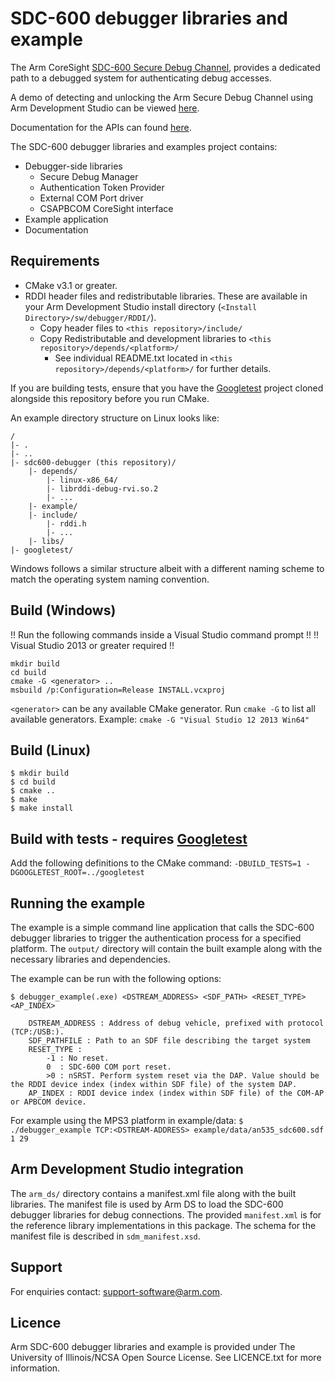 SDC-600 debugger libraries and example
======================================
The Arm CoreSight [SDC-600 Secure Debug Channel](https://developer.arm.com/ip-products/system-ip/coresight-debug-and-trace/coresight-components/coresight-sdc-600-secure-debug-channel), provides a dedicated path to a debugged system for authenticating debug accesses.

A demo of detecting and unlocking the Arm Secure Debug Channel using Arm Development Studio can be viewed [here](https://developer.arm.com/tools-and-software/embedded/arm-development-studio/learn/resources/media-articles/2019/04/sdc-600).

Documentation for the APIs can found [here](https://arm-software.github.io/sdc600-debugger/index.html).

The SDC-600 debugger libraries and examples project contains:
* Debugger-side libraries
    * Secure Debug Manager
    * Authentication Token Provider
    * External COM Port driver
    * CSAPBCOM CoreSight interface
* Example application
* Documentation

Requirements
------------
* CMake v3.1 or greater.
* RDDI header files and redistributable libraries. These are available in your Arm Development Studio install directory (`<Install Directory>/sw/debugger/RDDI/`).
    * Copy header files to `<this repository>/include/`
    * Copy Redistributable and development libraries to `<this repository>/depends/<platform>/`
        * See individual README.txt located in `<this repository>/depends/<platform>/` for further details.

If you are building tests, ensure that you have the [Googletest](https://github.com/google/googletest) project cloned alongside this repository before you run CMake.

An example directory structure on Linux looks like:

	/
	|- .
	|- ..
	|- sdc600-debugger (this repository)/
		|- depends/
			|- linux-x86_64/
			|- librddi-debug-rvi.so.2
			|- ...
		|- example/
		|- include/
			|- rddi.h
			|- ...
		|- libs/
	|- googletest/
Windows follows a similar structure albeit with a different naming scheme to match the operating system naming convention.

Build (Windows)
--------------
!! Run the following commands inside a Visual Studio command prompt !!
!! Visual Studio 2013 or greater required !!
```
mkdir build
cd build
cmake -G <generator> ..
msbuild /p:Configuration=Release INSTALL.vcxproj
```
`<generator>` can be any available CMake generator. Run `cmake -G` to list all available generators.
Example: `cmake -G "Visual Studio 12 2013 Win64"`

Build (Linux)
------------
```
$ mkdir build
$ cd build
$ cmake ..
$ make
$ make install
```
Build with tests - requires [Googletest](https://github.com/google/googletest)
----------------------------------------
Add the following definitions to the CMake command: `-DBUILD_TESTS=1 -DGOOGLETEST_ROOT=../googletest`

Running the example
-------------------
The example is a simple command line application that calls the SDC-600 debugger libraries to trigger the authentication process for a specified platform. The ``output/`` directory will contain the built example along with the necessary libraries and dependencies.

The example can be run with the following options:
```
$ debugger_example(.exe) <DSTREAM_ADDRESS> <SDF_PATH> <RESET_TYPE> <AP_INDEX>

	DSTREAM_ADDRESS : Address of debug vehicle, prefixed with protocol (TCP:/USB:).
	SDF_PATHFILE : Path to an SDF file describing the target system
	RESET_TYPE :
	    -1 : No reset.
	    0  : SDC-600 COM port reset.
	    >0 : nSRST. Perform system reset via the DAP. Value should be the RDDI device index (index within SDF file) of the system DAP.
	AP_INDEX : RDDI device index (index within SDF file) of the COM-AP or APBCOM device.
```

For example using the MPS3 platform in example/data:
`$ ./debugger_example TCP:<DSTREAM-ADDRESS> example/data/an535_sdc600.sdf 1 29`

Arm Development Studio integration
----------------------------------
The ``arm_ds/`` directory contains a manifest.xml file along with the built libraries. The manifest file is used by Arm DS to load the SDC-600 debugger libraries for debug connections. The provided ``manifest.xml`` is for the reference library implementations in this package. The schema for the manifest file is described in ``sdm_manifest.xsd``.

Support
-------
For enquiries contact: [support-software@arm.com](mailto:support-software@arm.com).

Licence
-------
Arm SDC-600 debugger libraries and example is provided under The University of Illinois/NCSA Open Source License. See LICENCE.txt for more information.
